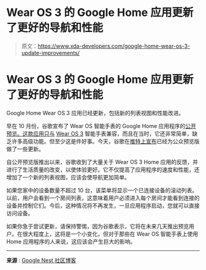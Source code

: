 # Wear OS 3 的 Google Home 应用更新了更好的导航和性能

> 原文：<https://www.xda-developers.com/google-home-wear-os-3-update-improvements/>

# Wear OS 3 的 Google Home 应用更新了更好的导航和性能

Google Home Wear OS 3 应用已经更新，包括新的列表视图和性能改进。

早在 10 月份，谷歌宣布了 Wear OS 智能手表的 Google Home 应用程序的[公开预览。这款应用只与](https://www.xda-developers.com/google-home-for-watch-os/) [Wear OS 3](https://www.xda-developers.com/wear-os-3-galaxy-watch-4-oneui-watch-review/) 智能手表兼容，而且在当时，它还非常简单，缺乏许多高级功能。但至少这是件好事。今天，谷歌在[推特上宣布](https://twitter.com/madebygoogle/status/1603846125240438787?ref_src=twsrc%5Etfw%7Ctwcamp%5Etweetembed%7Ctwterm%5E1603846125240438787%7Ctwgr%5E3d1a6f8b958a69493f65782792da91b44ed8ee7d%7Ctwcon%5Es1_&ref_url=https%3A%2F%2Fwww.theverge.com%2F)已经为公众预览版做了一些更新。

自公开预览版推出以来，谷歌收到了大量关于 Wear OS 3 Home 应用的反馈，并进行了生活质量的改变，以使体验更好。它不仅提高了应用程序的速度和性能，还增加了一个新的列表视图，应该会使导航更加简单。

如果您家中的设备数量不超过 10 台，该菜单将显示一个已连接设备的滚动列表。以前，用户会看到一个房间列表，这意味着用户必须进入每个房间才能看到连接的设备并控制它们。今后，这种情况将不再发生，一旦应用程序启动，您就可以直接访问设备。

如果你急于尝试更新，请保持警惕，因为谷歌表示，它将在未来几天推出预览用户。在很大程度上，这将是一个小变化，但对于那些在 Wear OS 智能手表上使用 Home 应用程序的人来说，这应该会产生巨大的影响。

* * *

**来源** : [Google Nest 社区博客](https://www.googlenestcommunity.com/t5/Blog/New-Google-Home-app-for-Wear-OS-update-includes-navigation-and/ba-p/311301)